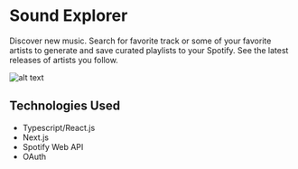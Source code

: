 # Sound Explorer

Discover new music. Search for favorite track or some of your favorite artists to generate and save curated
playlists to your Spotify. See the latest releases of artists you follow.

![alt text](http://andrew-hoang.com/img/soundexplorer-next_demo.png)

## Technologies Used
- Typescript/React.js
- Next.js
- Spotify Web API
- OAuth
